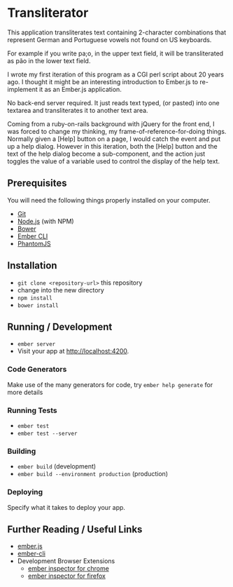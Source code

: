# Transliterator

This application transliterates text containing 2-character combinations that represent German and Portuguese vowels not found on US keyboards.

For example if you write pa;o, in the upper text field, it will be transliterated as pão in the lower text field.

I wrote my first iteration of this program as a CGI perl script about 20 years ago.  I thought it might be an interesting introduction to Ember.js to re-implement it
as an Ember.js application.

No back-end server required. It just reads text typed, (or pasted) into one textarea and transliterates it to another text area.

Coming from a ruby-on-rails background with jQuery for the front end, I was forced to change my thinking, my frame-of-reference-for-doing things. Normally given a [Help] button on a page, I would catch the event and put up a help dialog.  However in this iteration, both the [Help] button and the text of the help dialog become a sub-component, and the action just toggles the value of a variable used to control the display of the help text.

## Prerequisites

You will need the following things properly installed on your computer.

* [Git](http://git-scm.com/)
* [Node.js](http://nodejs.org/) (with NPM)
* [Bower](http://bower.io/)
* [Ember CLI](http://www.ember-cli.com/)
* [PhantomJS](http://phantomjs.org/)

## Installation

* `git clone <repository-url>` this repository
* change into the new directory
* `npm install`
* `bower install`

## Running / Development

* `ember server`
* Visit your app at [http://localhost:4200](http://localhost:4200).

### Code Generators

Make use of the many generators for code, try `ember help generate` for more details

### Running Tests

* `ember test`
* `ember test --server`

### Building

* `ember build` (development)
* `ember build --environment production` (production)

### Deploying

Specify what it takes to deploy your app.

## Further Reading / Useful Links

* [ember.js](http://emberjs.com/)
* [ember-cli](http://www.ember-cli.com/)
* Development Browser Extensions
  * [ember inspector for chrome](https://chrome.google.com/webstore/detail/ember-inspector/bmdblncegkenkacieihfhpjfppoconhi)
  * [ember inspector for firefox](https://addons.mozilla.org/en-US/firefox/addon/ember-inspector/)

